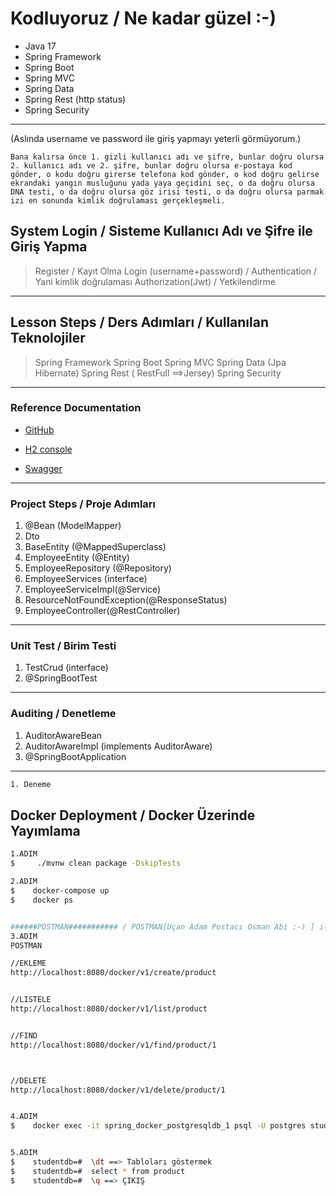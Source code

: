 # Kodluyoruz / Ne kadar güzel :-)
- Java 17
- Spring Framework
- Spring Boot
- Spring MVC
- Spring Data
- Spring Rest (http status)
- Spring Security

---
(Aslında username ve password ile giriş yapmayı yeterli görmüyorum.)
```
Bana kalırsa önce 1. gizli kullanıcı adı ve şifre, bunlar doğru olursa 2. kullanıcı adı ve 2. şifre, bunlar doğru olursa e-postaya kod gönder, o kodu doğru girerse telefona kod gönder, o kod doğru gelirse ekrandaki yangın musluğunu yada yaya geçidini seç, o da doğru olursa DNA testi, o da doğru olursa göz irisi testi, o da doğru olursa parmak izi en sonunda kimlik doğrulaması gerçekleşmeli.
```
## System Login / Sisteme Kullanıcı Adı ve Şifre ile Giriş Yapma
> Register / Kayıt Olma
> Login (username+password) / Authentication / Yani kimlik doğrulaması
> Authorization(Jwt) / Yetkilendirme

---

## Lesson Steps / Ders Adımları / Kullanılan Teknolojiler
> Spring Framework
> Spring Boot
> Spring MVC
> Spring Data (Jpa Hibernate)
> Spring Rest ( RestFull ==>Jersey)
> Spring Security

---

### Reference Documentation
* [GitHub](https://github.com/huso51/KodluyoruzSpringBoot)

* [H2 console](http://localhost:8080/h2-console/l)

* [Swagger](http//localhost:8080/swagger-ui.html)

---

### Project Steps / Proje Adımları
1. @Bean (ModelMapper)
2. Dto
3. BaseEntity (@MappedSuperclass)
4. EmployeeEntity (@Entity)
5. EmployeeRepository (@Repository)
6. EmployeeServices (interface)
7. EmployeeServiceImpl(@Service)
8. ResourceNotFoundException(@ResponseStatus)
9. EmployeeController(@RestController)

---

### Unit Test / Birim Testi
1. TestCrud (interface)
2. @SpringBootTest

---

### Auditing / Denetleme
1. AuditorAwareBean
2. AuditorAwareImpl (implements AuditorAware)
3. @SpringBootApplication


---
```sh 
1. Deneme

```



## Docker Deployment / Docker Üzerinde Yayımlama 
```sh
1.ADIM
$     ./mvnw clean package -DskipTests

2.ADIM
$    docker-compose up
$    docker ps


######POSTMAN########### / POSTMAN[Uçan Adam Postacı Osman Abi :-) ] ile EndPoint'lerin testi.
3.ADIM
POSTMAN

//EKLEME
http://localhost:8080/docker/v1/create/product


//LISTELE
http://localhost:8080/docker/v1/list/product


//FIND
http://localhost:8080/docker/v1/find/product/1



//DELETE
http://localhost:8080/docker/v1/delete/product/1


4.ADIM
$    docker exec -it spring_docker_postgresqldb_1 psql -U postgres studentdb


5.ADIM
$    studentdb=#  \dt ==> Tabloları göstermek
$    studentdb=#  select * from product
$    studentdb=#  \q ==> ÇIKIŞ

```


